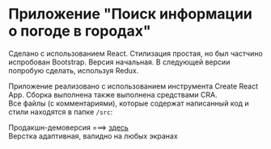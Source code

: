 # Приложение "Поиск информации о погоде в городах"  
Сделано с использованием React. Стилизация простая, но был частчино испробован Bootstrap.
Версия начальная. В следующей версии попробую сделать, используя Redux.

Приложение реализовано с использованием инструмента Create React App. Сборка выполнена также выполнена средствами CRA.  
Все файлы (с комментариями), которые содержат написанный код и стили находятся в папке `/src`: 

Продакшн-демоверсия ===> [здесь](https://srgmkv.github.io/weatherfinder/build/)  
Верстка адаптивная, валидно на любых экранах
